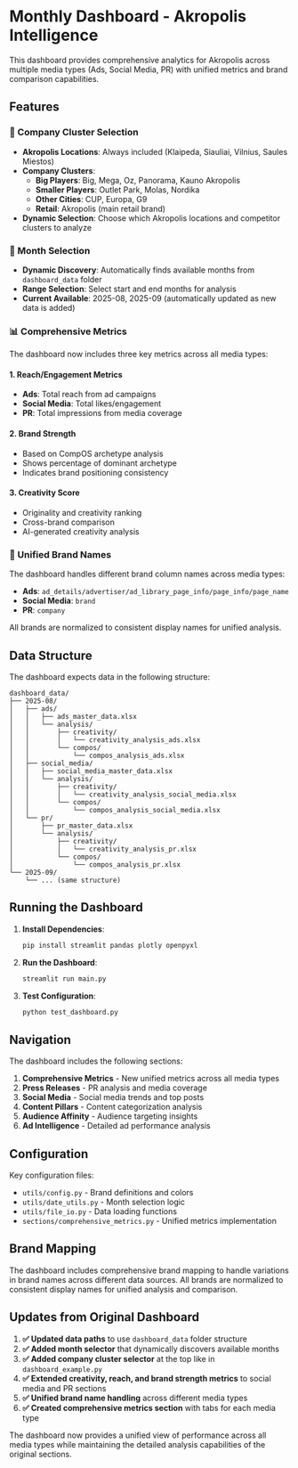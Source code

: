 # Monthly Dashboard - Akropolis Intelligence

This dashboard provides comprehensive analytics for Akropolis across multiple media types (Ads, Social Media, PR) with unified metrics and brand comparison capabilities.

## Features

### 🏢 Company Cluster Selection
- **Akropolis Locations**: Always included (Klaipeda, Siauliai, Vilnius, Saules Miestos)
- **Company Clusters**: 
  - **Big Players**: Big, Mega, Oz, Panorama, Kauno Akropolis
  - **Smaller Players**: Outlet Park, Molas, Nordika
  - **Other Cities**: CUP, Europa, G9
  - **Retail**: Akropolis (main retail brand)
- **Dynamic Selection**: Choose which Akropolis locations and competitor clusters to analyze

### 📅 Month Selection
- **Dynamic Discovery**: Automatically finds available months from `dashboard_data` folder
- **Range Selection**: Select start and end months for analysis
- **Current Available**: 2025-08, 2025-09 (automatically updated as new data is added)

### 📊 Comprehensive Metrics
The dashboard now includes three key metrics across all media types:

#### 1. **Reach/Engagement Metrics**
- **Ads**: Total reach from ad campaigns
- **Social Media**: Total likes/engagement
- **PR**: Total impressions from media coverage

#### 2. **Brand Strength**
- Based on CompOS archetype analysis
- Shows percentage of dominant archetype
- Indicates brand positioning consistency

#### 3. **Creativity Score**
- Originality and creativity ranking
- Cross-brand comparison
- AI-generated creativity analysis

### 🎯 Unified Brand Names
The dashboard handles different brand column names across media types:
- **Ads**: `ad_details/advertiser/ad_library_page_info/page_info/page_name`
- **Social Media**: `brand`
- **PR**: `company`

All brands are normalized to consistent display names for unified analysis.

## Data Structure

The dashboard expects data in the following structure:
```
dashboard_data/
├── 2025-08/
│   ├── ads/
│   │   ├── ads_master_data.xlsx
│   │   └── analysis/
│   │       ├── creativity/
│   │       │   └── creativity_analysis_ads.xlsx
│   │       └── compos/
│   │           └── compos_analysis_ads.xlsx
│   ├── social_media/
│   │   ├── social_media_master_data.xlsx
│   │   └── analysis/
│   │       ├── creativity/
│   │       │   └── creativity_analysis_social_media.xlsx
│   │       └── compos/
│   │           └── compos_analysis_social_media.xlsx
│   └── pr/
│       ├── pr_master_data.xlsx
│       └── analysis/
│           ├── creativity/
│           │   └── creativity_analysis_pr.xlsx
│           └── compos/
│               └── compos_analysis_pr.xlsx
└── 2025-09/
    └── ... (same structure)
```

## Running the Dashboard

1. **Install Dependencies**:
   ```bash
   pip install streamlit pandas plotly openpyxl
   ```

2. **Run the Dashboard**:
   ```bash
   streamlit run main.py
   ```

3. **Test Configuration**:
   ```bash
   python test_dashboard.py
   ```

## Navigation

The dashboard includes the following sections:

1. **Comprehensive Metrics** - New unified metrics across all media types
2. **Press Releases** - PR analysis and media coverage
3. **Social Media** - Social media trends and top posts
4. **Content Pillars** - Content categorization analysis
5. **Audience Affinity** - Audience targeting insights
6. **Ad Intelligence** - Detailed ad performance analysis

## Configuration

Key configuration files:
- `utils/config.py` - Brand definitions and colors
- `utils/date_utils.py` - Month selection logic
- `utils/file_io.py` - Data loading functions
- `sections/comprehensive_metrics.py` - Unified metrics implementation

## Brand Mapping

The dashboard includes comprehensive brand mapping to handle variations in brand names across different data sources. All brands are normalized to consistent display names for unified analysis and comparison.

## Updates from Original Dashboard

1. **✅ Updated data paths** to use `dashboard_data` folder structure
2. **✅ Added month selector** that dynamically discovers available months
3. **✅ Added company cluster selector** at the top like in `dashboard_example.py`
4. **✅ Extended creativity, reach, and brand strength metrics** to social media and PR sections
5. **✅ Unified brand name handling** across different media types
6. **✅ Created comprehensive metrics section** with tabs for each media type

The dashboard now provides a unified view of performance across all media types while maintaining the detailed analysis capabilities of the original sections.
